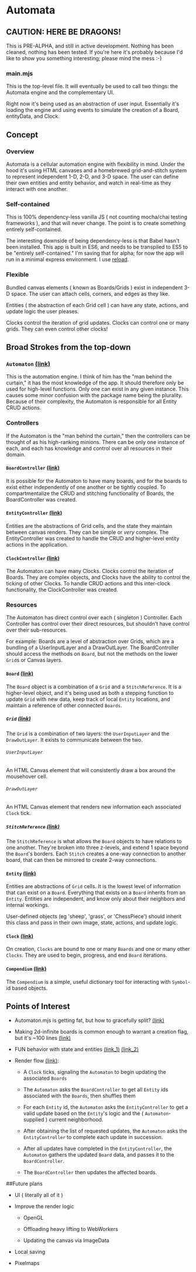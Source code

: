 # Automata

## CAUTION: HERE BE DRAGONS!

This is PRE-ALPHA, and still in active development. Nothing has been cleaned, nothing has been tested. If you're here it's probably because I'd like to show you something interesting; please mind the mess :-)

### main.mjs

This is the top-level file. It will eventually be used to call two things: the Automata engine and the complementary UI.

Right now it's being used as an abstraction of user input. Essentially it's loading the engine and using events to simulate the creation of a Board, entityData, and Clock.

## Concept

### Overview

Automata is a cellular automation engine with flexibility in mind. Under the hood it's using HTML canvases and a homebrewed grid-and-stitch system to represent independent 1-D, 2-D, and 3-D space. The user can define their own entities and entity behavior, and watch in real-time as they interact with one another.

### Self-contained

This is 100% dependency-less vanilla JS ( not counting mocha/chai testing frameworks ), and that will never change. The point is to create something entirely self-contained.

The interesting downside of being dependency-less is that Babel hasn't been installed. This app is built in ES6, and needs to be transpiled to ES5 to be "entirely self-contained." I'm saving that for alpha; for now the app will run in a minimal express environment. I use [reload](https://www.npmjs.com/package/reload).

### Flexible

Bundled canvas elements ( known as Boards/Grids ) exist in independent 3-D space. The user can attach cells, corners, and edges as they like.

Entities ( the abstraction of each Grid cell ) can have any state, actions, and update logic the user pleases.

Clocks control the iteration of grid updates. Clocks can control one or many grids. They can even control other clocks!

## Broad Strokes from the top-down

### `Automaton` [(link)](https://github.com/chrabyrd/automata-updated/blob/master/src/automaton/Automaton.mjs)

This is the automation engine. I think of him has the "man behind the curtain," it has the most knowledge of the app. It should therefore only be used for high-level functions. Only one can exist in any given instance. This causes some minor confusion with the package name being the plurality. Because of their complexity, the Automaton is responsible for all Entity CRUD actions.

### Controllers

If the Automaton is the "man behind the curtain," then the controllers can be thought of as his high-ranking minions. There can be only one instance of each, and each has knowledge and control over all resources in their domain.

#### `BoardController` [(link)](https://github.com/chrabyrd/automata-updated/blob/master/src/boardController/BoardController.mjs)

It is possible for the Automaton to have many boards, and for the boards to exist either independently of one another or be tightly coupled. To compartmentalize the CRUD and stitching functionality of Boards, the BoardController was created.

#### `EntityController` [(link)](https://github.com/chrabyrd/automata-updated/blob/master/src/entityController/EntityController.mjs)

Entities are the abstractions of Grid cells, and the state they maintain between canvas renders. They can be simple or _very_ complex. The EntityController was created to handle the CRUD and higher-level entity actions in the application.

#### `ClockController` [(link)](https://github.com/chrabyrd/automata-updated/blob/master/src/clockController/ClockController.mjs)

The Automaton can have many Clocks. Clocks control the iteration of Boards. They are complex objects, and Clocks have the ability to control the ticking of other Clocks. To handle CRUD actions and this inter-clock functionality, the ClockController was created.

### Resources

The Automaton has direct control over each ( singleton ) Controller. Each Controller has control over their direct resources, but shouldn't have control over their sub-resources. 

For example: Boards are a level of abstraction over Grids, which are a bundling of a UserInputLayer and a DrawOutLayer. The BoardController should access the methods on `Board`, but not the methods on the lower `Grid`s or Canvas layers.

#### `Board` [(link)](https://github.com/chrabyrd/automata-updated/blob/master/src/board/Board.mjs)

The `Board` object is a combination of a `Grid` and a `StitchReference`. It is a higher-level object, and it's being used as both a stepping function to update `Grid` with new data, keep track of local `Entity` locations, and maintain a reference of other connected `Boards`.

##### `Grid` [(link)](https://github.com/chrabyrd/automata-updated/tree/master/src/grid)

The `Grid` is a combination of two layers: the `UserInputLayer` and the `DrawOutLayer`. It exists to communicate between the two.

###### `UserInputLayer`

An HTML Canvas element that will consistently draw a box around the mousehover cell.

###### `DrawOutLayer`

An HTML Canvas element that renders new information each associated `Clock` tick.

##### `StitchReference` [(link)](https://github.com/chrabyrd/automata-updated/blob/master/src/tools/StitchReference.mjs)

The `StitchReference` is what allows the `Board` objects to have relations to one another. They're broken into three z-levels, and extend 1 space beyond the `Board`'s borders. Each `Stitch` creates a one-way connection to another board, that can then be mirrored to create 2-way connections.

#### `Entity` [(link)](https://github.com/chrabyrd/automata-updated/blob/master/src/entity/Entity.mjs)

Entities are abstractions of `Grid` cells. It is the lowest level of information that can exist on a `Board`. Everything that exists on a `Board` inherits from an `Entity`. Entities are independent, and know only about their neighbors and internal workings. 

User-defined objects (eg 'sheep', 'grass', or 'ChessPiece') should inherit this class and pass in their own image, state, actions, and update logic.

#### `Clock` [(link)](https://github.com/chrabyrd/automata-updated/blob/master/src/clock/Clock.mjs)

On creation, `Clocks` are bound to one or many `Boards` and one or many other `Clocks`. They are used to begin, progress, and end `Board` iterations.

#### `Compendium` [(link)](https://github.com/chrabyrd/automata-updated/blob/master/src/compendium/Compendium.mjs)

The `Compendium` is a simple, useful dictionary tool for interacting with `Symbol`-id based objects.

## Points of Interest

* Automaton.mjs is getting fat, but how to gracefully split? [(link)](https://github.com/chrabyrd/automata-updated/blob/master/src/automaton/Automaton.mjs)

* Making 2d-infinite boards is common enough to warrant a creation flag, but it's ~100 lines [(link)](https://github.com/chrabyrd/automata-updated/blob/master/src/boardController/BoardController.mjs#L179)

* FUN behavior with state and entities [(link_1)](https://github.com/chrabyrd/automata-updated/blob/master/src/entity/Entity.mjs#L22) [(link_2)](https://github.com/chrabyrd/automata-updated/blob/master/src/entityController/EntityController.mjs#L19)

* Render flow [(link)](https://github.com/chrabyrd/automata-updated/blob/master/src/automaton/Automaton.mjs#L108): 

    * A `Clock` ticks, signaling the `Automaton` to begin updating the associated `Boards`

    * The `Automaton` asks the `BoardController` to get all `Entity` ids associated with the `Boards`, then shuffles them

    * For each `Entity` id, the `Automaton` asks the `EntityController` to get a valid update based on the `Entity`'s logic and the ( `Automaton`-supplied ) current neighborhood.

    * After obtaining the list of requested updates, the `Automaton` asks the `EntityController` to complete each update in succession. 

    * After all updates have completed in the `EntityController`, the `Automaton` gathers the updated `Board` data, and passes it to the `BoardController`.

    * The `BoardController` then updates the affected boards.

##Future plans

* UI ( literally all of it )
* Improve the render logic

    * OpenGL

    * Offloading heavy lifting to WebWorkers

    * Updating the canvas via ImageData

* Local saving
* Pixelmaps